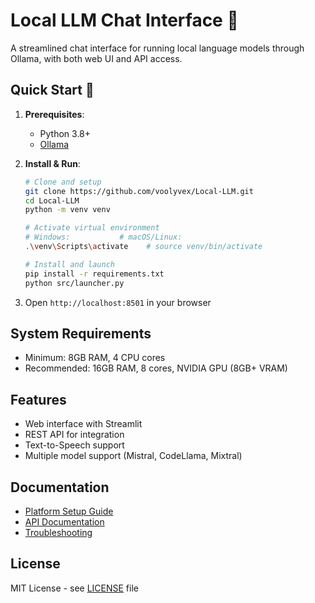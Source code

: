 # Local LLM Chat Interface 🤖

A streamlined chat interface for running local language models through Ollama, with both web UI and API access.

## Quick Start 🚀

1. **Prerequisites**:
   - Python 3.8+
   - [Ollama](https://ollama.ai/download)

2. **Install & Run**:
   ```bash
   # Clone and setup
   git clone https://github.com/voolyvex/Local-LLM.git
   cd Local-LLM
   python -m venv venv

   # Activate virtual environment
   # Windows:           # macOS/Linux:
   .\venv\Scripts\activate    # source venv/bin/activate

   # Install and launch
   pip install -r requirements.txt
   python src/launcher.py
   ```

3. Open `http://localhost:8501` in your browser

## System Requirements

- Minimum: 8GB RAM, 4 CPU cores
- Recommended: 16GB RAM, 8 cores, NVIDIA GPU (8GB+ VRAM)

## Features

- Web interface with Streamlit
- REST API for integration
- Text-to-Speech support
- Multiple model support (Mistral, CodeLlama, Mixtral)

## Documentation

- [Platform Setup Guide](docs/platform_setup.md)
- [API Documentation](docs/api.md)
- [Troubleshooting](docs/platform_setup.md#troubleshooting-checklist)

## License

MIT License - see [LICENSE](LICENSE) file
